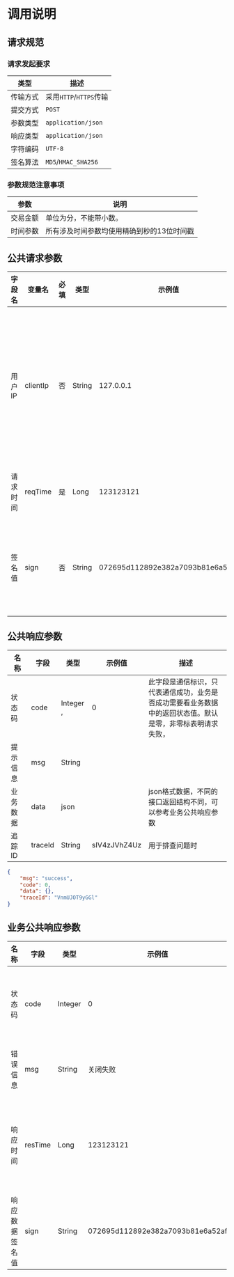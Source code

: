 # 调用说明

## 请求规范
### 请求发起要求 
| 类型   | 描述                  |
|------|---------------------| 
| 传输方式 | 采用`HTTP`/`HTTPS`传输  | 
| 提交方式 | `POST`              | 
| 参数类型 | `application/json`  | 
| 响应类型 | `application/json`  | 
| 字符编码 | `UTF-8`             | 
| 签名算法 | `MD5`/`HMAC_SHA256` | 

### 参数规范注意事项
| 参数   | 说明                     |
|------|------------------------| 
| 交易金额 | 单位为分，不能带小数。            |
| 时间参数 | 所有涉及时间参数均使用精确到秒的13位时间戳 |

## 公共请求参数

| 字段名<img width=70/> | 变量名      | 必填 | 类型     | 示例值                              | 描述<img width=200/>                |
|--------------------|----------|----|--------|----------------------------------|-----------------------------------|
| 用户IP               | clientIp | 否  | String | 127.0.0.1                        | 支持V4和V6，部分支付方式要求必填，如调用微信支付方式时Long |
| 请求时间               | reqTime  | 是  | Long   | 123123121                        | 使用时间戳(秒级)                         |
| 签名值                | sign     | 否  | String | 072695d112892e382a7093b81e6a52af | 如果在后台系统中开启验签选项后必填                 |

## 公共响应参数

| 名称<img width=70/> | 字段      | 类型         | 示例值          | 描述                                                    |
|-------------------|---------|------------|--------------|-------------------------------------------------------|
| 状态码               | code    | Integer  , | 0            | 此字段是通信标识，只代表通信成功，业务是否成功需要看业务数据中的返回状态值。默认是零，非零标表明请求失败， |
| 提示信息              | msg     | String     |              |                                                       |
| 业务数据              | data    | json       |              | json格式数据，不同的接口返回结构不同，可以参考业务公共响应参数                     |
| 追踪ID              | traceId | String     | sIV4zJVhZ4Uz | 用于排查问题时                                               |

```json
{
    "msg": "success",
    "code": 0,
    "data": {},
    "traceId": "VnmUJOT9yGGl"
}
```

## 业务公共响应参数

| 名称<img width=70/> | 字段      | 类型      | 示例值                              | 描述                |
|-------------------|---------|---------|----------------------------------|-------------------|
| 状态码               | code    | Integer | 0                                | 为零表示成功，非零表示失败     |
| 错误信息              | msg     | String  | 关闭失败                             | 状态非零时会有返回值        |
| 响应时间              | resTime | Long    | 123123121                        | 服务返回请求的时间，时间戳(秒级) |
| 响应数据签名值           | sign    | String  | 072695d112892e382a7093b81e6a52af | 对响应内容进行签名         |
